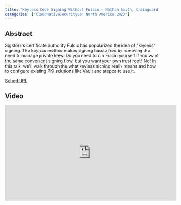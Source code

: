 ```yaml
---
title: "Keyless Code Signing Without Fulcio - Nathan Smith, Chainguard"
categories: ["CloudNativeSecurityCon North America 2023"]
---
```


## Abstract

Sigstore's certificate authority Fulcio has popularized the idea of "keyless" signing. The keyless method makes signing hassle free by removing the need to manage private keys. Do you need to run Fulcio yourself if you want the same convenient signing flow, but you want your own trust root? No! In this talk, we'll walk through the what keyless signing really means and how to configure existing PKI solutions like Vault and stepca to use it.

[Sched URL](https://cloudnativesecurityconna23.sched.com/event/a0a2abed573643898351a125a9ac65e0)

## Video

<iframe width='560' height='315' src='https://www.youtube.com/embed/d5vROySf1I8' frameborder='0' allow='accelerometer; autoplay; encrypted-media; gyroscope; picture-in-picture' allowfullscreen></iframe>
